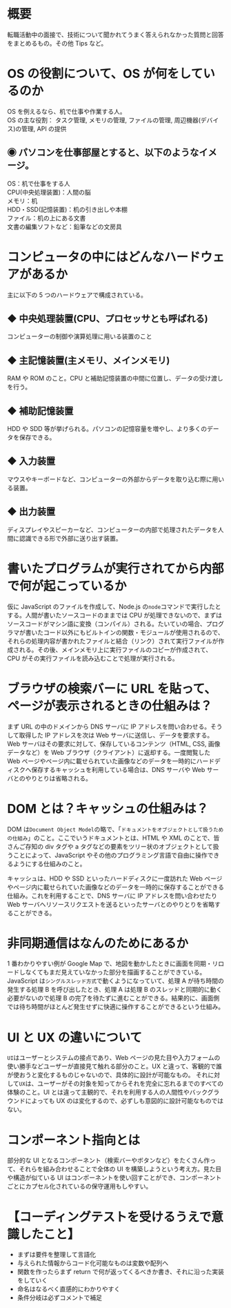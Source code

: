 # 概要

転職活動中の面接で、技術について聞かれてうまく答えられなかった質問と回答をまとめるもの。その他 Tips など。

# OS の役割について、OS が何をしているのか

OS を例えるなら、机で仕事や作業する人。  
OS の主な役割：
タスク管理,
メモリの管理,
ファイルの管理,
周辺機器(デバイス)の管理,
API の提供

## ◉ パソコンを仕事部屋とすると、以下のようなイメージ。

OS：机で仕事をする人  
CPU(中央処理装置)：人間の脳  
メモリ：机  
HDD・SSD(記憶装置)：机の引き出しや本棚  
ファイル：机の上にある文書  
文書の編集ソフトなど：鉛筆などの文房具

# コンピュータの中にはどんなハードウェアがあるか

主に以下の 5 つのハードウェアで構成されている。

## ◆ 中央処理装置(CPU、プロセッサとも呼ばれる)

コンピューターの制御や演算処理に用いる装置のこと

## ◆ 主記憶装置(主メモリ、メインメモリ)

RAM や ROM のこと。CPU と補助記憶装置の中間に位置し、データの受け渡しを行う。

## ◆ 補助記憶装置

HDD や SDD 等が挙げられる。パソコンの記憶容量を増やし、より多くのデータを保存できる。

## ◆ 入力装置

マウスやキーボードなど、コンピューターの外部からデータを取り込む際に用いる装置。

## ◆ 出力装置

ディスプレイやスピーカーなど、コンピューターの内部で処理されたデータを人間に認識できる形で外部に送り出す装置。

# 書いたプログラムが実行されてから内部で何が起こっているか

仮に JavaScript のファイルを作成して、Node.js の`node`コマンドで実行したとする。人間が書いたソースコードのままでは CPU が処理できないので、まずはソースコードがマシン語に変換（コンパイル）される。たいていの場合、プログラマが書いたコード以外にもビルトインの関数・モジュールが使用されるので、それらの処理内容が書かれたファイルと結合（リンク）されて実行ファイルが作成される。その後、メインメモリ上に実行ファイルのコピーが作成されて、CPU がその実行ファイルを読み込むことで処理が実行される。

# ブラウザの検索バーに URL を貼って、ページが表示されるときの仕組みは？

まず URL の中のドメインから DNS サーバに IP アドレスを問い合わせる。そうして取得した IP アドレスを次は Web サーバに送信し、データを要求する。Web サーバはその要求に対して、保存しているコンテンツ（HTML, CSS, 画像データなど）を Web ブラウザ（クライアント）に返却する。一度閲覧した Web ページやページ内に載せられていた画像などのデータを一時的にハードディスクへ保存するキャッシュを利用している場合は、DNS サーバや Web サーバとのやりとりは省略される。

# DOM とは？キャッシュの仕組みは？

DOM は`Document Object Model`の略で、「`ドキュメントをオブジェクトとして扱うための仕組み`」のこと。ここでいうドキュメントとは、HTML や XML のことで、皆さんご存知の div タグや a タグなどの要素をツリー状のオブジェクトとして扱うことによって、JavaScript やその他のプログラミング言語で自由に操作できるようにする仕組みのこと。

キャッシュは、HDD や SSD といったハードディスクに一度訪れた Web ページやページ内に載せられていた画像などのデータを一時的に保存することができる仕組み。これを利用することで、DNS サーバに IP アドレスを問い合わせたり Web サーバへリソースリクエストを送るといったサーバとのやりとりを省略することができる。

# 非同期通信はなんのためにあるか

1 番わかりやすい例が Google Map で、地図を動かしたときに画面を同期・リロードしなくてもまだ見えていなかった部分を描画することができている。
JavaScript は`シングルスレッド方式`で動くようになっていて、処理 A が待ち時間の発生する処理 B を呼び出したとき、処理 A は処理 B のスレッドと同期的に動く必要がないので処理 B の完了を待たずに進むことができる。結果的に、画面側では待ち時間がほとんど発生せずに快適に操作することができるという仕組み。

# UI と UX の違いについて

`UI`はユーザーとシステムの接点であり、Web ページの見た目や入力フォームの使い勝手などユーザーが直接見て触れる部分のこと。UX と違って、客観的で誰が使おうと変化するものじゃないので、具体的に設計が可能なもの。
それに対して`UX`は、ユーザーがその対象を知ってからそれを完全に忘れるまでのすべての体験のこと。UI とは違って主観的で、それを利用する人の人間性やバックグラウンドによっても UX のは変化するので、必ずしも意図的に設計可能なものではない。

# コンポーネント指向とは

部分的な UI となるコンポーネント（検索バーやボタンなど）をたくさん作って、それらを組み合わせることで全体の UI を構築しようという考え方。見た目や構造が似ている UI はコンポーネントを使い回すことができ、コンポーネントごとにカプセル化されているの保守運用もしやすい。

# 【コーディングテストを受けるうえで意識したこと】

- まずは要件を整理して言語化
- 与えられた情報からコード化可能なものは変数や配列へ
- 関数を作ったらまず return で何が返ってくるべきか書き、それに沿った実装をしていく
- 命名はなるべく直感的にわかりやすく
- 条件分岐は必ずコメントで補足
